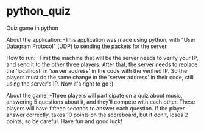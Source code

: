 # python_quiz
 Quiz game in python
 
About the application:
-This application was made using python, with "User Datagram Protocol" (UDP) to sending the packets for the server.
 
How to run:
-First the machine that will be the server needs to verify your IP, and send it to the other three players. After that, the server needs to replace the 'localhost' in 'server address' in the code with the verified IP. So the players must do the same change in the 'server address' in their code, still using the server's IP. Now it's right to go :)
 
About the game:
 -Three players will participate on a quiz about music, answering 5 questions about it, and they'll compete with each other. These players will have fifteen seconds to answer each question. If the player answer correctly, takes 10 points on the scoreboard, but if don't, loses 2 points, so be careful. Have fun and good luck!
  
